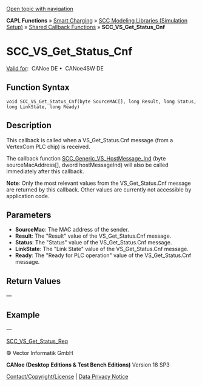[Open topic with navigation](../../../../../CANoeDEFamily.htm#Topics/CAPLFunctions/SmartCharging/Callbacks/CAPLfunctionSCCVSGetStatusCnf.md)

**CAPL Functions** » [Smart Charging](../CAPLFunctionsSmartChargingOverview.md) » [SCC Modeling Libraries (Simulation Setup)](../CAPLFunctionsSmartChargingOverview.md#BMNodeayerDLL) » [Shared Callback Functions](../CAPLFunctionsSmartChargingOverview.md#Callback) » **SCC_VS_Get_Status_Cnf**

# SCC_VS_Get_Status_Cnf

[Valid for](../../../Shared/FeatureAvailability.md):  CANoe DE •  CANoe4SW DE

## Function Syntax

```plaintext
void SCC_VS_Get_Status_Cnf(byte SourceMAC[], long Result, long Status, long LinkState, long Ready)
```

## Description

This callback is called when a VS_Get_Status.Cnf message (from a VertexCom PLC chip) is received.

The callback function [SCC_Generic_VS_HostMessage_Ind](CAPLfunctionIndGenericVSHostMessageInd.md) (byte sourceMacAddress[], dword hostMessageInd) will also be called immediately after this callback.

**Note**: Only the most relevant values from the VS_Get_Status.Cnf message are returned by this callback. Other values are currently not accessible by application code.

## Parameters

- **SourceMac**: The MAC address of the sender.
- **Result**: The "Result" value of the VS_Get_Status.Cnf message.
- **Status**: The "Status" value of the VS_Get_Status.Cnf message.
- **LinkState**: The "Link State" value of the VS_Get_Status.Cnf message.
- **Ready**: The "Ready for PLC operation" value of the VS_Get_Status.Cnf message.

## Return Values

—

## Example

—

[SCC_VS_Get_Status_Req](CAPLfunctionSCCVSGetStatusReq.md)

© Vector Informatik GmbH

**CANoe (Desktop Editions & Test Bench Editions)** Version 18 SP3

[Contact/Copyright/License](../../../Shared/ContactCopyrightLicense.md) | [Data Privacy Notice](https://www.vector.com/int/en/company/get-info/privacy-policy/)